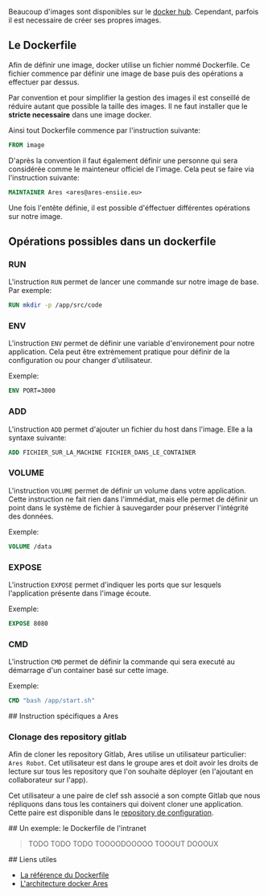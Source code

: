 Beaucoup d'images sont disponibles sur le [docker hub](https://hub.docker.com/). Cependant, parfois il est necessaire de créer ses propres images.

## Le Dockerfile

Afin de définir une image, docker utilise un fichier nommé Dockerfile. Ce fichier commence par définir une image de base puis des opérations a effectuer par dessus.

Par convention et pour simplifier la gestion des images il est conseillé de réduire autant que possible la taille des images. Il ne faut installer que le **stricte necessaire** dans une image docker.

Ainsi tout Dockerfile commence par l'instruction suivante:

```Dockerfile
FROM image
```

D'après la convention il faut également définir une personne qui sera considérée comme le mainteneur officiel de l'image. Cela peut se faire via l'instruction suivante:

```Dockerfile
MAINTAINER Ares <ares@ares-ensiie.eu>
```

Une fois l'entête définie, il est possible d'éffectuer différentes opérations sur notre image.

## Opérations possibles dans un dockerfile

### RUN

L'instruction `RUN` permet de lancer une commande sur notre image de base. Par exemple:

```Dockerfile
RUN mkdir -p /app/src/code
```

### ENV

L'instruction `ENV` permet de définir une variable d'environement pour notre application. Cela peut être extrèmement pratique pour définir de la configuration ou pour changer d'utilisateur.

Exemple:

```Dockerfile
ENV PORT=3000
```

### ADD

L'instruction `ADD` permet d'ajouter un fichier du host dans l'image. Elle a la syntaxe suivante:

```Dockerfile
ADD FICHIER_SUR_LA_MACHINE FICHIER_DANS_LE_CONTAINER
```

### VOLUME

L'instruction `VOLUME` permet de définir un volume dans votre application. Cette instruction ne fait rien dans l'immédiat, mais elle permet de définir un point dans le système de fichier à sauvegarder pour préserver l'intégrité des données.

Exemple:

```Dockerfile
VOLUME /data
```

### EXPOSE

L'instruction `EXPOSE` permet d'indiquer les ports que sur lesquels l'application présente dans l'image écoute.

Exemple:

```Dockerfile
EXPOSE 8080
```

### CMD

L'instruction `CMD` permet de définir la commande qui sera executé au démarrage d'un container basé sur cette image.

Exemple:

```Dockerfile
CMD "bash /app/start.sh"
```

## Instruction spécifiques a Ares

### Clonage des repository gitlab

Afin de cloner les repository Gitlab, Ares utilise un utilisateur particulier: `Ares Robot`. Cet utilisateur est dans le groupe ares et doit avoir les droits de lecture sur tous les repository que l'on souhaite déployer (en l'ajoutant en collaborateur sur l'app).

Cet utilisateur a une paire de clef ssh associé a son compte Gitlab que nous répliquons dans tous les containers qui doivent cloner une application. Cette paire est disponible dans le [repository de configuration](https://todo.fr/todo).

## Un exemple: le Dockerfile de l'intranet

> TODO TODO TODO TOOOODOOOOO TOOOUT DOOOUX

## Liens utiles

* [La référence du Dockerfile](https://todo.fr/todo)
* [L'architecture docker Ares](/infra/docker/base)